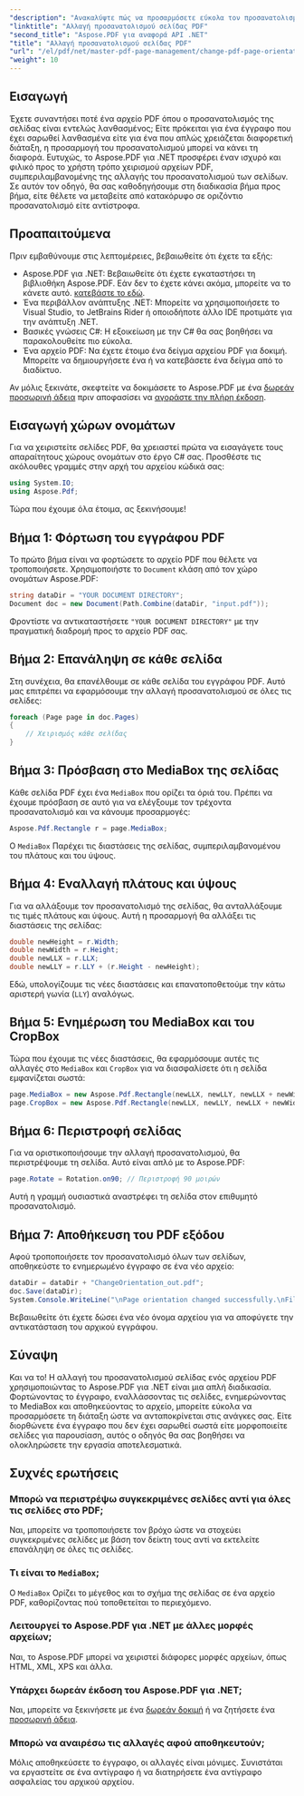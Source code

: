 ```yaml
---
"description": "Ανακαλύψτε πώς να προσαρμόσετε εύκολα τον προσανατολισμό της σελίδας σε αρχεία PDF χρησιμοποιώντας το Aspose.PDF για .NET. Αυτός ο οδηγός βήμα προς βήμα παρέχει σαφείς οδηγίες σχετικά με τη φόρτωση, την περιστροφή και την αποθήκευση των εγγράφων σας."
"linktitle": "Αλλαγή προσανατολισμού σελίδας PDF"
"second_title": "Aspose.PDF για αναφορά API .NET"
"title": "Αλλαγή προσανατολισμού σελίδας PDF"
"url": "/el/pdf/net/master-pdf-page-management/change-pdf-page-orientation/"
"weight": 10
---
```


## Εισαγωγή

Έχετε συναντήσει ποτέ ένα αρχείο PDF όπου ο προσανατολισμός της σελίδας είναι εντελώς λανθασμένος; Είτε πρόκειται για ένα έγγραφο που έχει σαρωθεί λανθασμένα είτε για ένα που απλώς χρειάζεται διαφορετική διάταξη, η προσαρμογή του προσανατολισμού μπορεί να κάνει τη διαφορά. Ευτυχώς, το Aspose.PDF για .NET προσφέρει έναν ισχυρό και φιλικό προς το χρήστη τρόπο χειρισμού αρχείων PDF, συμπεριλαμβανομένης της αλλαγής του προσανατολισμού των σελίδων. Σε αυτόν τον οδηγό, θα σας καθοδηγήσουμε στη διαδικασία βήμα προς βήμα, είτε θέλετε να μεταβείτε από κατακόρυφο σε οριζόντιο προσανατολισμό είτε αντίστροφα.

## Προαπαιτούμενα

Πριν εμβαθύνουμε στις λεπτομέρειες, βεβαιωθείτε ότι έχετε τα εξής:

- Aspose.PDF για .NET: Βεβαιωθείτε ότι έχετε εγκαταστήσει τη βιβλιοθήκη Aspose.PDF. Εάν δεν το έχετε κάνει ακόμα, μπορείτε να το κάνετε αυτό. [κατεβάστε το εδώ](https://releases.aspose.com/pdf/net/).
- Ένα περιβάλλον ανάπτυξης .NET: Μπορείτε να χρησιμοποιήσετε το Visual Studio, το JetBrains Rider ή οποιοδήποτε άλλο IDE προτιμάτε για την ανάπτυξη .NET.
- Βασικές γνώσεις C#: Η εξοικείωση με την C# θα σας βοηθήσει να παρακολουθείτε πιο εύκολα.
- Ένα αρχείο PDF: Να έχετε έτοιμο ένα δείγμα αρχείου PDF για δοκιμή. Μπορείτε να δημιουργήσετε ένα ή να κατεβάσετε ένα δείγμα από το διαδίκτυο.

Αν μόλις ξεκινάτε, σκεφτείτε να δοκιμάσετε το Aspose.PDF με ένα [δωρεάν προσωρινή άδεια](https://purchase.aspose.com/temporary-license/) πριν αποφασίσει να [αγοράστε την πλήρη έκδοση](https://purchase.aspose.com/buy).

## Εισαγωγή χώρων ονομάτων

Για να χειριστείτε σελίδες PDF, θα χρειαστεί πρώτα να εισαγάγετε τους απαραίτητους χώρους ονομάτων στο έργο C# σας. Προσθέστε τις ακόλουθες γραμμές στην αρχή του αρχείου κώδικά σας:

```csharp
using System.IO;
using Aspose.Pdf;
```

Τώρα που έχουμε όλα έτοιμα, ας ξεκινήσουμε!

## Βήμα 1: Φόρτωση του εγγράφου PDF

Το πρώτο βήμα είναι να φορτώσετε το αρχείο PDF που θέλετε να τροποποιήσετε. Χρησιμοποιήστε το `Document` κλάση από τον χώρο ονομάτων Aspose.PDF:

```csharp
string dataDir = "YOUR DOCUMENT DIRECTORY";
Document doc = new Document(Path.Combine(dataDir, "input.pdf"));
```

Φροντίστε να αντικαταστήσετε `"YOUR DOCUMENT DIRECTORY"` με την πραγματική διαδρομή προς το αρχείο PDF σας.

## Βήμα 2: Επανάληψη σε κάθε σελίδα

Στη συνέχεια, θα επανέλθουμε σε κάθε σελίδα του εγγράφου PDF. Αυτό μας επιτρέπει να εφαρμόσουμε την αλλαγή προσανατολισμού σε όλες τις σελίδες:

```csharp
foreach (Page page in doc.Pages)
{
    // Χειρισμός κάθε σελίδας
}
```

## Βήμα 3: Πρόσβαση στο MediaBox της σελίδας

Κάθε σελίδα PDF έχει ένα `MediaBox` που ορίζει τα όριά του. Πρέπει να έχουμε πρόσβαση σε αυτό για να ελέγξουμε τον τρέχοντα προσανατολισμό και να κάνουμε προσαρμογές:

```csharp
Aspose.Pdf.Rectangle r = page.MediaBox;
```

Ο `MediaBox` Παρέχει τις διαστάσεις της σελίδας, συμπεριλαμβανομένου του πλάτους και του ύψους.

## Βήμα 4: Εναλλαγή πλάτους και ύψους

Για να αλλάξουμε τον προσανατολισμό της σελίδας, θα ανταλλάξουμε τις τιμές πλάτους και ύψους. Αυτή η προσαρμογή θα αλλάξει τις διαστάσεις της σελίδας:

```csharp
double newHeight = r.Width;
double newWidth = r.Height;
double newLLX = r.LLX;
double newLLY = r.LLY + (r.Height - newHeight);
```

Εδώ, υπολογίζουμε τις νέες διαστάσεις και επανατοποθετούμε την κάτω αριστερή γωνία (`LLY`) αναλόγως.

## Βήμα 5: Ενημέρωση του MediaBox και του CropBox

Τώρα που έχουμε τις νέες διαστάσεις, θα εφαρμόσουμε αυτές τις αλλαγές στο `MediaBox` και `CropBox` για να διασφαλίσετε ότι η σελίδα εμφανίζεται σωστά:

```csharp
page.MediaBox = new Aspose.Pdf.Rectangle(newLLX, newLLY, newLLX + newWidth, newLLY + newHeight);
page.CropBox = new Aspose.Pdf.Rectangle(newLLX, newLLY, newLLX + newWidth, newLLY + newHeight);
```

## Βήμα 6: Περιστροφή σελίδας

Για να οριστικοποιήσουμε την αλλαγή προσανατολισμού, θα περιστρέψουμε τη σελίδα. Αυτό είναι απλό με το Aspose.PDF:

```csharp
page.Rotate = Rotation.on90; // Περιστροφή 90 μοιρών
```

Αυτή η γραμμή ουσιαστικά αναστρέφει τη σελίδα στον επιθυμητό προσανατολισμό.

## Βήμα 7: Αποθήκευση του PDF εξόδου

Αφού τροποποιήσετε τον προσανατολισμό όλων των σελίδων, αποθηκεύστε το ενημερωμένο έγγραφο σε ένα νέο αρχείο:

```csharp
dataDir = dataDir + "ChangeOrientation_out.pdf";
doc.Save(dataDir);
System.Console.WriteLine("\nPage orientation changed successfully.\nFile saved at " + dataDir);
```

Βεβαιωθείτε ότι έχετε δώσει ένα νέο όνομα αρχείου για να αποφύγετε την αντικατάσταση του αρχικού εγγράφου.

## Σύναψη

Και να το! Η αλλαγή του προσανατολισμού σελίδας ενός αρχείου PDF χρησιμοποιώντας το Aspose.PDF για .NET είναι μια απλή διαδικασία. Φορτώνοντας το έγγραφο, εναλλάσσοντας τις σελίδες, ενημερώνοντας το MediaBox και αποθηκεύοντας το αρχείο, μπορείτε εύκολα να προσαρμόσετε τη διάταξη ώστε να ανταποκρίνεται στις ανάγκες σας. Είτε διορθώνετε ένα έγγραφο που δεν έχει σαρωθεί σωστά είτε μορφοποιείτε σελίδες για παρουσίαση, αυτός ο οδηγός θα σας βοηθήσει να ολοκληρώσετε την εργασία αποτελεσματικά.

## Συχνές ερωτήσεις

### Μπορώ να περιστρέψω συγκεκριμένες σελίδες αντί για όλες τις σελίδες στο PDF;  
Ναι, μπορείτε να τροποποιήσετε τον βρόχο ώστε να στοχεύει συγκεκριμένες σελίδες με βάση τον δείκτη τους αντί να εκτελείτε επανάληψη σε όλες τις σελίδες.

### Τι είναι το `MediaBox`;  
Ο `MediaBox` Ορίζει το μέγεθος και το σχήμα της σελίδας σε ένα αρχείο PDF, καθορίζοντας πού τοποθετείται το περιεχόμενο.

### Λειτουργεί το Aspose.PDF για .NET με άλλες μορφές αρχείων;  
Ναι, το Aspose.PDF μπορεί να χειριστεί διάφορες μορφές αρχείων, όπως HTML, XML, XPS και άλλα.

### Υπάρχει δωρεάν έκδοση του Aspose.PDF για .NET;  
Ναι, μπορείτε να ξεκινήσετε με ένα [δωρεάν δοκιμή](https://releases.aspose.com/) ή να ζητήσετε ένα [προσωρινή άδεια](https://purchase.aspose.com/temporary-license/).

### Μπορώ να αναιρέσω τις αλλαγές αφού αποθηκευτούν;  
Μόλις αποθηκεύσετε το έγγραφο, οι αλλαγές είναι μόνιμες. Συνιστάται να εργαστείτε σε ένα αντίγραφο ή να διατηρήσετε ένα αντίγραφο ασφαλείας του αρχικού αρχείου.
